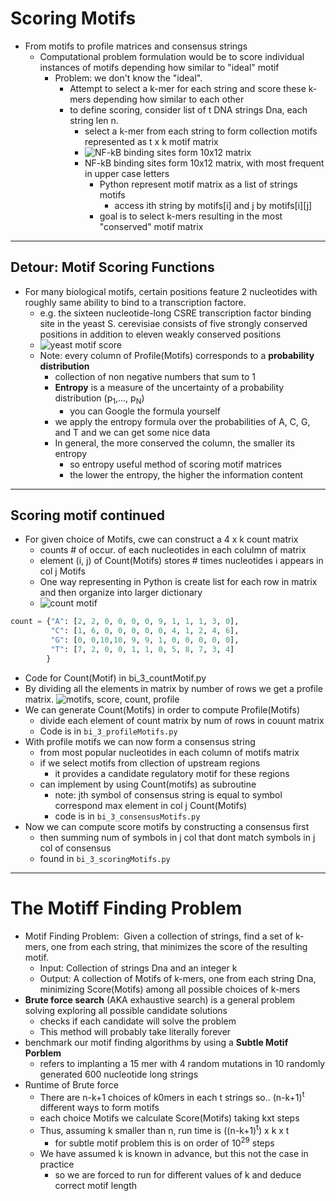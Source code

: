 # Scoring Motifs
- From motifs to profile matrices and consensus strings
    - Computational problem formulation would be to score individual instances of motifs depending how similar to "ideal" motif
        - Problem: we don't know the "ideal".
            - Attempt to select a k-mer for each string and score these k-mers depending how similar to each other
            - to define scoring, consider list of t DNA strings Dna, each string len n.
                - select a k-mer from each string to form collection motifs represented as t x k motif matrix
                - ![NF-kB binding sites form 10x12 matrix](http://bioinformaticsalgorithms.com/images/Motifs/nfkb.png "from stepik.org")
                - NF-kB binding sites form 10x12 matrix, with most frequent in upper case letters
                    - Python represent motif matrix as a list of strings motifs
                        - access ith string by motifs[i] and j by motifs[i][j]
                    - goal is to select k-mers resulting in the most "conserved" motif matrix

___

## Detour: Motif Scoring Functions
- For many biological motifs, certain positions feature 2 nucleotides with roughly same ability to bind to a transcription factore.
    - e.g. the sixteen nucleotide-long CSRE transcription factor binding site in the yeast S. cerevisiae consists of five strongly conserved positions in addition to eleven weakly conserved positions
    - ![yeast motif score](http://bioinformaticsalgorithms.com/images/Motifs/CSRE_motif.png "from stepik.org yeast motif score")
    - Note: every column of Profile(Motifs) corresponds to a **probability distribution**
        - collection of non negative numbers that sum to 1
        - **Entropy** is a measure of the uncertainty of a probability distribution (p<sub>1</sub>,..., p<sub>N</sub>)
            - you can Google the formula yourself
        - we apply the entropy formula over the probabilities of A, C, G, and T and we can get some nice data
        - In general, the more conserved the column, the smaller its entropy
            - so entropy useful method of scoring motif matrices 
            - the lower the entropy, the higher the information content

___

## Scoring motif continued
- For given choice of Motifs, cwe can construct a 4 x k count matrix
    - counts # of occur. of each nucleotides in each colulmn of matrix
    - element (i, j) of Count(Motifs) stores # times nucleotides i appears in col j Motifs
    - One way representing in Python is create list for each row in matrix and then organize into larger dictionary
    - ![count motif](http://bioinformaticsalgorithms.com/images/Motifs/count_matrix.png "from stepik.org count motif pic")

```python
count = {"A": [2, 2, 0, 0, 0, 0, 9, 1, 1, 1, 3, 0],
         "C": [1, 6, 0, 0, 0, 0, 0, 4, 1, 2, 4, 6],
         "G": [0, 0,10,10, 9, 9, 1, 0, 0, 0, 0, 0],
         "T": [7, 2, 0, 0, 1, 1, 0, 5, 8, 7, 3, 4]
        } 
```
- Code for Count(Motif) in bi_3_countMotif.py
- By dividing all the elements in matrix by number of rows we get a profile matrix.
![motifs, score, count, profile](http://bioinformaticsalgorithms.com/images/Motifs/motifs_score_count_profile.png "from stepik.org") 
- We can generate Count(Motifs) in order to compute Profile(Motifs)
    - divide each element of count matrix by num of rows in couunt matrix
    - Code is in `bi_3_profileMotifs.py`
- With profile motifs we can now form a consensus string
    - from most popular nucleotides in each column of motifs matrix
    - if we select motifs from cllection of upstream regions 
        - it provides a candidate regulatory motif for these regions
    - can implement by using Count(motifs) as subroutine
        - note: jth symbol of consensus string is equal to symbol correspond max element in col j Count(Motifs)
        - code is in `bi_3_consensusMotifs.py`
- Now we can compute score motifs by constructing a consensus first
    - then summing num of symbols in j col that dont match symbols in j col of consensus
    - found in `bi_3_scoringMotifs.py`

___

# The Motiff Finding Problem
- Motif Finding Problem:  Given a collection of strings, find a set of k-mers, one from each string, that minimizes the score of the resulting motif. 
    - Input: Collection of strings Dna and an integer k
    - Output: A collection of Motifs of k-mers, one from each string Dna, minimizing Score(Motifs) among all possible choices of k-mers
- **Brute force search** (AKA exhaustive search) is a general problem solving exploring all possible candidate solutions 
    - checks if each candidate will solve the problem
    - This method will probably take literally forever
- benchmark our motif finding algorithms by using a **Subtle Motif Porblem**
    - refers to implanting a 15 mer with 4 random mutations in 10 randomly generated 600 nucleotide long strings
- Runtime of Brute force
    - There are n-k+1 choices of k0mers in each t strings so.. (n-k+1)<sup>t</sup> different ways to form motifs
    - each choice Motifs we calculate Score(Motifs) taking kxt steps
    - Thus, assuming k smaller than n, run time is ((n-k+1)<sup>t</sup>) x k x t
        - for subtle motif problem this is on order of 10<sup>29</sup> steps
    - We have assumed k is known in advance, but this not the case in practice
        - so we are forced to run for different values of k and deduce correct motif length
